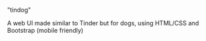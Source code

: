 "tindog" 

A web UI made similar to Tinder but for dogs, using HTML/CSS and Bootstrap (mobile friendly)

